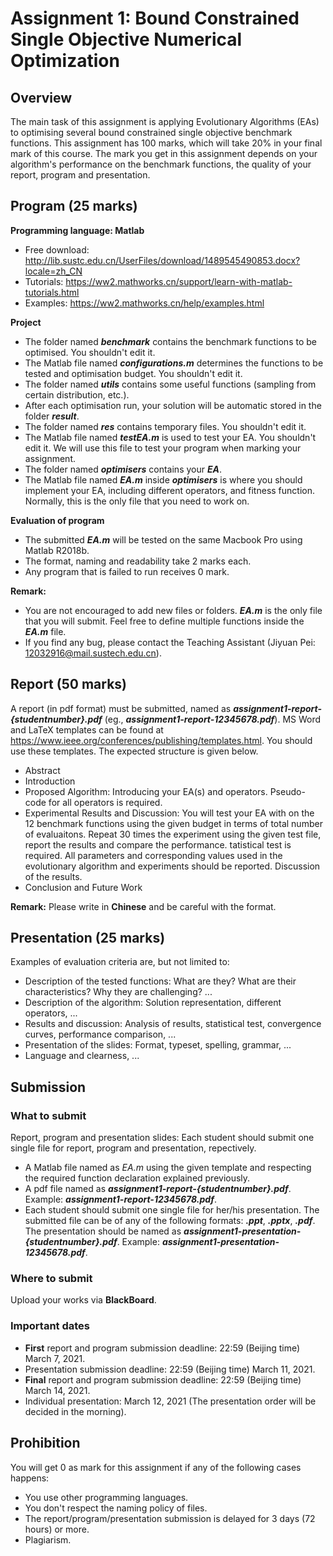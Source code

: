 # Assignment 1: Bound Constrained Single Objective Numerical Optimization

## Overview
The main task of this assignment is applying Evolutionary Algorithms (EAs) to optimising several bound constrained single objective benchmark functions. This assignment has 100 marks, which will take 20\% in your final mark of this course. 
The mark you get in this assignment depends on your algorithm's performance on the benchmark functions, the quality of your report, program and presentation.

## Program (25 marks)
**Programming language: Matlab**
* Free download: http://lib.sustc.edu.cn/UserFiles/download/1489545490853.docx?locale=zh_CN
* Tutorials: https://ww2.mathworks.cn/support/learn-with-matlab-tutorials.html
* Examples: https://ww2.mathworks.cn/help/examples.html

**Project**
* The folder named ***benchmark*** contains the benchmark functions to be optimised. You shouldn't edit it.
* The Matlab file named ***configurations.m*** determines the functions to be tested and optimisation budget. You shouldn't edit it.
* The folder named ***utils*** contains some useful functions (sampling from certain distribution, etc.).
* After each optimisation run, your solution will be automatic stored in the folder ***result***. 
* The folder named ***res*** contains temporary files. You shouldn't edit it.
* The Matlab file named ***testEA.m*** is used to test your EA. You shouldn't edit it. We will use this file to test your program when marking your assignment.
* The folder named ***optimisers*** contains your ***EA***. 
* The Matlab file named ***EA.m*** inside ***optimisers*** is where you should implement your EA, including different operators, and fitness function. Normally, this is the only file that you need to work on.

**Evaluation of program**
* The submitted ***EA.m***  will be tested on the same Macbook Pro using Matlab R2018b. 
* The format, naming and readability take 2 marks each.
* Any program that is failed to run receives 0 mark.

**Remark:** 
* You are not encouraged to add new files or folders. ***EA.m*** is the only file that you will submit. Feel free to define multiple functions inside the ***EA.m*** file.
* If you find any bug, please contact the Teaching Assistant (Jiyuan Pei: 12032916@mail.sustech.edu.cn).

## Report (50 marks)
A report (in pdf format) must be submitted, named as ***assignment1-report-{studentnumber}.pdf*** (eg., ***assignment1-report-12345678.pdf***). MS Word and LaTeX templates can be found at https://www.ieee.org/conferences/publishing/templates.html. You should use these templates.
The expected structure is given below.
* Abstract
* Introduction
* Proposed Algorithm: Introducing your EA(s) and operators. Pseudo-code for all operators is required. 
* Experimental Results and Discussion: You will test your EA with on the 12 benchmark functions using the given budget in terms of total number of evaluaitons. Repeat 30 times the experiment using the given test file, report the results and compare the performance. tatistical test is required. All parameters and corresponding values used in the evolutionary algorithm and experiments should be reported. Discussion of the results.
* Conclusion and Future Work

**Remark:** Please write in **Chinese** and be careful with the format.

## Presentation (25 marks)
Examples of evaluation criteria are, but not limited to:
* Description of the tested functions: What are they? What are their characteristics? Why they are challenging? ...
* Description of the algorithm: Solution representation, different operators, ...
* Results and discussion: Analysis of results, statistical test, convergence curves, performance comparison, ...
* Presentation of the slides: Format, typeset, spelling, grammar, ...
* Language and clearness, ...

## Submission
### What to submit
Report, program and presentation slides: Each student should submit one single file for report, program and presentation, repectively.
* A Matlab file named as *EA.m* using the given template and respecting the required function declaration explained previously. 
* A pdf file named as ***assignment1-report-{studentnumber}.pdf***. Example: ***assignment1-report-12345678.pdf***. 
* Each student should submit one single file for her/his presentation. The submitted file can be of any of the following formats: ***.ppt***, ***.pptx***, ***.pdf***. The presentation should be named as ***assignment1-presentation-{studentnumber}.pdf***. Example: ***assignment1-presentation-12345678.pdf***.
### Where to submit
Upload your works via **BlackBoard**.

### Important dates
* **First** report and program submission deadline: 22:59 (Beijing time) March 7, 2021.
* Presentation submission deadline: 22:59 (Beijing time) March 11, 2021.
* **Final** report and program submission deadline: 22:59 (Beijing time) March 14, 2021.
* Individual presentation: March 12, 2021 (The presentation order will be decided in the morning).

## Prohibition
You will get 0 as mark for this assignment if any of the following cases happens:
* You use other programming languages.
* You don't respect the naming policy of files.
* The report/program/presentation submission is delayed for 3 days (72 hours) or more.
* Plagiarism.
